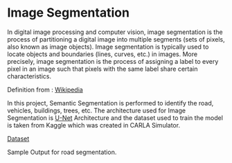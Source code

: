 # **Image Segmentation**

In digital image processing and computer vision, image segmentation is the process of partitioning a digital image into multiple segments (sets of pixels, also known as image objects). Image segmentation is typically used to locate objects and boundaries (lines, curves, etc.) in images. More precisely, image segmentation is the process of assigning a label to every pixel in an image such that pixels with the same label share certain characteristics.

Definition from : [Wikipedia](https://en.wikipedia.org/wiki/Image_segmentation)

In this project, Semantic Segmentation is performed to identify the road, vehicles, buildings, trees, etc. The architecture used for Image Segmentation is [U-Net](https://arxiv.org/pdf/1505.04597) Architecture and the dataset used to train the model is taken from Kaggle which was created in CARLA Simulator.

[Dataset](https://www.kaggle.com/kumaresanmanickavelu/lyft-udacity-challenge)

Sample Output for road segmentation.

